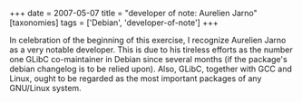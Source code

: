 +++
date = 2007-05-07
title = "developer of note: Aurelien Jarno"
[taxonomies]
tags = ['Debian', 'developer-of-note']
+++

In celebration of the beginning of this exercise, I recognize Aurelien
Jarno as a very notable developer. This is due to his tireless efforts
as the number one GLibC co-maintainer in Debian since several months (if
the package's debian changelog is to be relied upon). Also, GLibC,
together with GCC and Linux, ought to be regarded as the most important
packages of any GNU/Linux system.
